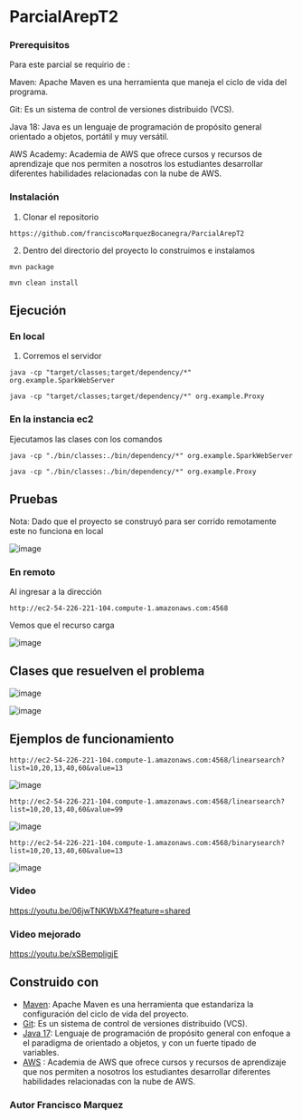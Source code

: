 # ParcialArepT2

### Prerequisitos

Para este parcial se requirio de : 


Maven: Apache Maven es una herramienta que maneja el ciclo de vida del programa.



Git: Es un sistema de control de versiones distribuido (VCS).



Java 18: Java es un lenguaje de programación de propósito general orientado a objetos, portátil y muy versátil.

AWS Academy: Academia de AWS que ofrece cursos y recursos de aprendizaje que nos permiten a nosotros los estudiantes desarrollar diferentes habilidades relacionadas con la nube de AWS.


### Instalación

1. Clonar el repositorio

```
https://github.com/franciscoMarquezBocanegra/ParcialArepT2
```

2. Dentro del directorio del proyecto lo construimos e instalamos

```
mvn package
```

```
mvn clean install
```

## Ejecución

### En local

1. Corremos el servidor

```
java -cp "target/classes;target/dependency/*" org.example.SparkWebServer
```

```
java -cp "target/classes;target/dependency/*" org.example.Proxy
```

### En la instancia ec2

Ejecutamos las clases con los comandos

```
java -cp "./bin/classes:./bin/dependency/*" org.example.SparkWebServer
```

```
java -cp "./bin/classes:./bin/dependency/*" org.example.Proxy
```

###

## Pruebas


Nota: Dado que el proyecto se construyó para ser corrido remotamente este no funciona en local

![image](https://github.com/franciscoMarquezBocanegra/ParcialArepT2/assets/98216991/cde38ccd-dd15-41b0-ab9a-847832322178)



### En remoto

Al ingresar a la dirección

```
http://ec2-54-226-221-104.compute-1.amazonaws.com:4568
```

Vemos que el recurso carga

![image](https://github.com/franciscoMarquezBocanegra/ParcialArepT2/assets/98216991/093391ec-8539-40f4-aba1-f7e23e8f17e1)


## Clases que resuelven el problema 


![image](https://github.com/franciscoMarquezBocanegra/ParcialArepT2/assets/98216991/bee4c841-aef0-436f-ae9b-23190da61160)

![image](https://github.com/franciscoMarquezBocanegra/ParcialArepT2/assets/98216991/b9729f99-4039-48d9-a07c-04280102e603)



## Ejemplos de funcionamiento
```
http://ec2-54-226-221-104.compute-1.amazonaws.com:4568/linearsearch?list=10,20,13,40,60&value=13
```
![image](https://github.com/franciscoMarquezBocanegra/ParcialArepT2/assets/98216991/c76c3a6f-5c25-442e-a90f-ad60d2f1195a)

```
http://ec2-54-226-221-104.compute-1.amazonaws.com:4568/linearsearch?list=10,20,13,40,60&value=99
```
![image](https://github.com/franciscoMarquezBocanegra/ParcialArepT2/assets/98216991/f0e13708-91fb-4134-82ad-fce3484020fb)


```
http://ec2-54-226-221-104.compute-1.amazonaws.com:4568/binarysearch?list=10,20,13,40,60&value=13
```
![image](https://github.com/franciscoMarquezBocanegra/ParcialArepT2/assets/98216991/e11b9235-f8d0-4565-9179-5060f1894db0)




### Video

https://youtu.be/06jwTNKWbX4?feature=shared


### Video mejorado

https://youtu.be/xSBempligjE


## Construido con

* [Maven](https://maven.apache.org/): Apache Maven es una herramienta que estandariza la configuración del ciclo de vida del proyecto.
* [Git](https://rometools.github.io/rome/):  Es un sistema de control de versiones distribuido (VCS).
* [Java 17](https://www.java.com/es/): Lenguaje de programación de propósito general con enfoque a el paradigma de orientado a objetos, y con un fuerte tipado de variables.
* [AWS](https://awsacademy.instructure.com/) : Academia de AWS que ofrece cursos y recursos de aprendizaje que nos permiten a nosotros los estudiantes desarrollar diferentes habilidades relacionadas con la nube de AWS.

### Autor Francisco Marquez
